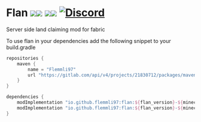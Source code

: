 # Flan [![](http://cf.way2muchnoise.eu/full_404578_Fabric_%20.svg)![](http://cf.way2muchnoise.eu/versions/404578.svg)](https://www.curseforge.com/minecraft/mc-mods/flan) [![](http://cf.way2muchnoise.eu/full_493246_Forge_%20.svg)![](http://cf.way2muchnoise.eu/versions/493246.svg)](https://www.curseforge.com/minecraft/mc-mods/flan-forge) [![Discord](https://img.shields.io/discord/790631506313478155?color=0a48c4&label=discord)](https://discord.gg/K7G9GyER)

Server side land claiming mod for fabric

To use flan in your dependencies add the following snippet to your build.gradle

```gradle
repositories {
    maven {
        name = "Flemmli97"
        url "https://gitlab.com/api/v4/projects/21830712/packages/maven"
    }
}

dependencies {
    modImplementation "io.github.flemmli97:flan:${flan_version}-${minecraft_version}" // for version 1.5.0 below
    modImplementation "io.github.flemmli97:flan:${flan_version}-${minecraft_version}:${mod_loader}" // for version 1.5.0 and up
}
```
